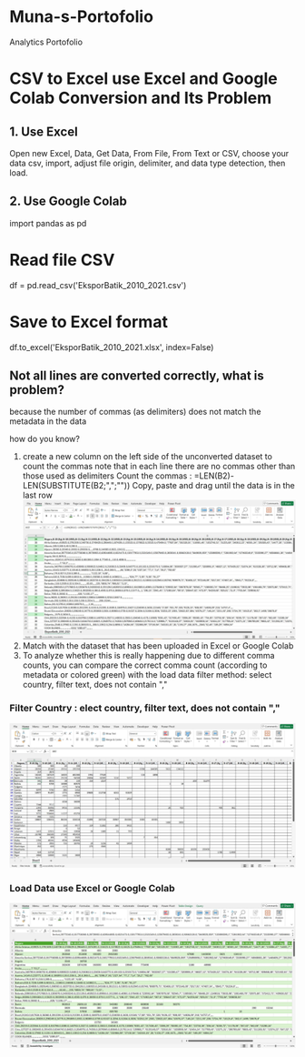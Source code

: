 # Muna-s-Portofolio
Analytics Portofolio

# CSV to Excel use Excel and Google Colab Conversion and Its Problem 
## 1. Use Excel
   Open new Excel, Data, Get Data, From File, From Text or CSV, choose your data csv, import, adjust file origin, delimiter, and data type detection, then load.

## 2. Use Google Colab
import pandas as pd

# Read file CSV
df = pd.read_csv('EksporBatik_2010_2021.csv')

# Save to Excel format
df.to_excel('EksporBatik_2010_2021.xlsx', index=False)

## Not all lines are converted correctly, what is problem?
because the number of commas (as delimiters) does not match the metadata in the data

how do you know? 
1. create a new column on the left side of the unconverted dataset to count the commas
note that in each line there are no commas other than those used as delimiters
Count the commas : =LEN(B2)-LEN(SUBSTITUTE(B2;",";""))
Copy, paste and drag until the data is in the last row
![](Count%20Commas.JPG) 
3. Match with the dataset that has been uploaded in Excel or Google Colab
4. To analyze whether this is really happening due to different comma counts, you can compare the correct comma count (according to metadata or colored green) with the load data
filter method: select country, filter text, does not contain ","
### Filter Country : elect country, filter text, does not contain ","
![](Filter%20Country.JPG)
### Load Data use Excel or Google Colab
![](Data%20Load.JPG) 
